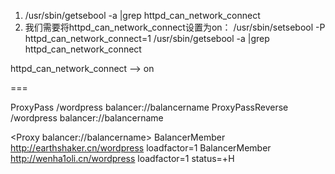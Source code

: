 1. /usr/sbin/getsebool -a |grep httpd_can_network_connect 
2. 我们需要将httpd_can_network_connect设置为on：
    /usr/sbin/setsebool -P httpd_can_network_connect=1 
    /usr/sbin/getsebool -a |grep httpd_can_network_connect 

httpd_can_network_connect --> on  

===

ProxyPass  /wordpress balancer://balancername
ProxyPassReverse /wordpress balancer://balancername

<Proxy balancer://balancername>
        BalancerMember  http://earthshaker.cn/wordpress loadfactor=1
        BalancerMember  http://wenha1oli.cn/wordpress loadfactor=1  status=+H
</Proxy>
